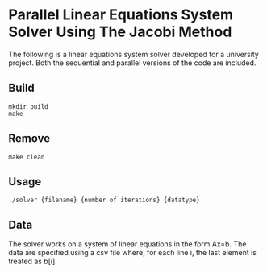 # Parallel Linear Equations System Solver Using The Jacobi Method
The following is a linear equations system solver developed for a university project. Both the sequential and parallel versions of the code are included.

## Build
```
mkdir build
make
```

## Remove 
```
make clean
```

## Usage
```
./solver {filename} {number of iterations} {datatype}
```

## Data
The solver works on a system of linear equations in the form Ax=b.
The data are specified using a csv file where, for each line i, the last element is treated as b[i].
